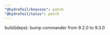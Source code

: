 ```yaml
---
"@hydrofoil/knossos": patch
"@hydrofoil/talos": patch
---
```


build(deps): bump commander from 9.2.0 to 9.3.0
